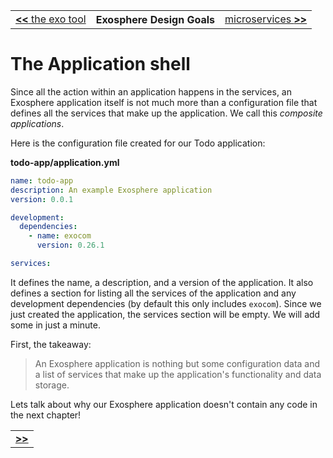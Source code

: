 <table>
  <tr>
    <td><a href="01_exo_tool.md"><b>&lt;&lt;</b> the exo tool</a></td>
    <th>Exosphere Design Goals</th>
    <td><a href="03_microservices.md">microservices <b>&gt;&gt;</b></a></td>
  </tr>
</table>


# The Application shell

Since all the action within an application happens in the services,
an Exosphere application itself is not much more than
a configuration file that defines all the
services that make up the application.
We call this _composite applications_.

Here is the configuration file created for our Todo application:

<a class="tutorialRunner_verifyFileContent">

__todo-app/application.yml__
```yml
name: todo-app
description: An example Exosphere application
version: 0.0.1

development:
  dependencies:
    - name: exocom
      version: 0.26.1

services:
```

</a>

It defines the name, a description, and a version of the application.
It also defines a section for listing all the services of the application and
any development dependencies (by default this only includes `exocom`).
Since we just created the application, the services section will be empty.
We will add some in just a minute.

First, the takeaway:
> An Exosphere application is nothing but some configuration data
> and a list of services that make up the application's functionality and data storage.

Lets talk about why our Exosphere application doesn't contain any code
in the next chapter!

<table>
  <tr>
    <td><a href="03_microservices.md"><b>&gt;&gt;</b></a></td>
  </tr>
</table>

